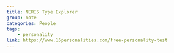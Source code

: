 ```yaml
---
title: NERIS Type Explorer
group: note
categories: People
tags:
    - personality
link: https://www.16personalities.com/free-personality-test
---
```


